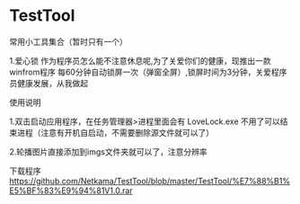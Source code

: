 # TestTool
常用小工具集合（暂时只有一个）

1.爱心锁
作为程序员怎么能不注意休息呢,为了关爱你们的健康，现推出一款winfrom程序
每60分钟自动锁屏一次（弹窗全屏）,锁屏时间为3分钟，关爱程序员健康发展，从我做起


使用说明 

1.双击启动应用程序，在任务管理器>进程里面会有 LoveLock.exe  不用了可以结束进程（注意有开机自启动，不需要删除源文件就可以了）

2.轮播图片直接添加到imgs文件夹就可以了，注意分辨率

下载程序       
https://github.com/Netkama/TestTool/blob/master/TestTool/%E7%88%B1%E5%BF%83%E9%94%81V1.0.rar
